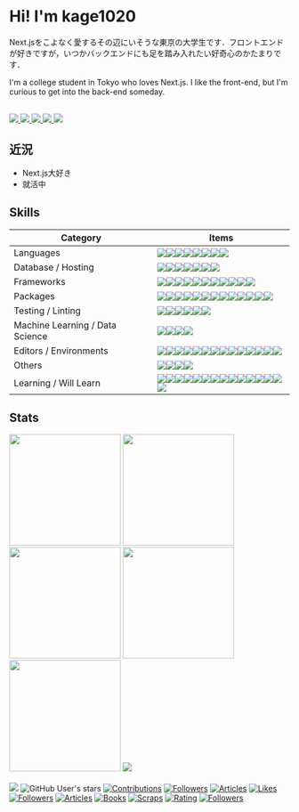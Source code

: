 # Hi! I'm kage1020

Next.jsをこよなく愛するその辺にいそうな東京の大学生です．フロントエンドが好きですが，いつかバックエンドにも足を踏み入れたい好奇心のかたまりです．

I'm a college student in Tokyo who loves Next.js. I like the front-end, but I'm curious to get into the back-end someday.

<br />

<div>
<a href="https://kage1020.com">
<img src="https://img.shields.io/badge/-kage1020.com-000000.svg?style=for-the-badge&logoColor=ffffff" />
</a>
<a href="https://twitter.com/kage1020" target="_blank" rel="noreferrer noopener">
<img src="https://img.shields.io/badge/-x-000000.svg?logo=x&style=for-the-badge&logoColor=ffffff" />
</a>
<a href="https://bsky.app/profile/kage1020.bsky.social" target="_blank" rel="noreferrer noopener">
<img src="https://img.shields.io/badge/-bluesky-0285FF.svg?logo=bluesky&style=for-the-badge&logoColor=ffffff" />
</a>
<a href="https://qiita.com">
<img src="https://img.shields.io/badge/-qiita-55C500.svg?logo=qiita&style=for-the-badge&logoColor=ffffff" />
</a>
<a href="https://zenn.dev/kage1020">
<img src="https://img.shields.io/badge/-zenn-3EA8FF.svg?logo=zenn&style=for-the-badge&logoColor=ffffff" />
</a>
</div>

## 近況

- Next.js大好き
- 就活中

## Skills

| Category | Items |
| --- | --- |
| Languages | <img src="https://img.shields.io/badge/-html5-E34F26.svg?logo=html5&style=for-the-badge&logoColor=ffffff" /><img src="https://img.shields.io/badge/-css3-1572B6.svg?logo=css3&style=for-the-badge&logoColor=ffffff" /><img src="https://img.shields.io/badge/-javascript-F7DF1E.svg?logo=javascript&style=for-the-badge&color=000" /><img src="https://img.shields.io/badge/-typescript-3178C6.svg?logo=typescript&style=for-the-badge&logoColor=ffffff" /><img src="https://img.shields.io/badge/-python-3776AB.svg?logo=python&style=for-the-badge&logoColor=ffffff" /><img src="https://img.shields.io/badge/-c-A8B9CC.svg?logo=c&style=for-the-badge&color=000000" /><img src="https://img.shields.io/badge/-c++-00599C.svg?logo=cplusplus&style=for-the-badge&logoColor=ffffff" /><img src="https://img.shields.io/badge/-php-777BB4.svg?logo=php&style=for-the-badge&logoColor=ffffff" /> |
| Database / Hosting | <img src="https://img.shields.io/badge/-mysql-4479A1.svg?logo=mysql&style=for-the-badge&logoColor=ffffff" /><img src="https://img.shields.io/badge/-planetscale-000000.svg?logo=planetscale&style=for-the-badge&logoColor=ffffff" /><img src="https://img.shields.io/badge/-netlify-00C7B7.svg?logo=netlify&style=for-the-badge&color=000" /><img src="https://img.shields.io/badge/-sqlite-003B57.svg?logo=sqlite&style=for-the-badge&logoColor=ffffff" /><img src="https://img.shields.io/badge/-vercel-000000.svg?logo=vercel&style=for-the-badge&logoColor=ffffff" /><img src="https://img.shields.io/badge/-supabase-3FCF8E.svg?logo=supabase&style=for-the-badge&logoColor=ffffff" /><img src="https://img.shields.io/badge/-cloudflare-F38020.svg?logo=cloudflare&style=for-the-badge&logoColor=ffffff" /> |
| Frameworks | <img src="https://img.shields.io/badge/-react-61DAFB.svg?logo=react&style=for-the-badge&color=000" /><img src="https://img.shields.io/badge/-vue.js-4FC08D.svg?logo=vuedotjs&style=for-the-badge&logoColor=ffffff" /><img src="https://img.shields.io/badge/-next.js-000000.svg?logo=nextdotjs&style=for-the-badge&logoColor=ffffff" /><img src="https://img.shields.io/badge/-nuxt.js-00DC82.svg?logo=nuxtdotjs&style=for-the-badge&color=000" /><img src="https://img.shields.io/badge/-remix-000000.svg?logo=remix&style=for-the-badge&logoColor=ffffff" /><img src="https://img.shields.io/badge/-astro-BC52EE.svg?logo=astro&style=for-the-badge&logoColor=ffffff" /><img src="https://img.shields.io/badge/-gatsby-663399.svg?logo=gatsby&style=for-the-badge&logoColor=ffffff" /><img src="https://img.shields.io/badge/-solid-2C4F7C.svg?logo=solid&style=for-the-badge&logoColor=ffffff" /><img src="https://img.shields.io/badge/-svelte-FF3E00.svg?logo=svelte&style=for-the-badge&logoColor=ffffff" /><img src="https://img.shields.io/badge/-tailwind_css-06B6D4.svg?logo=tailwindcss&style=for-the-badge&logoColor=ffffff" /><img src="https://img.shields.io/badge/-electron-47848F.svg?logo=electron&style=for-the-badge&logoColor=ffffff" /> |
| Packages | <img src="https://img.shields.io/badge/-headless_ui-66E3FF.svg?logo=headlessui&style=for-the-badge&color=000" /><img src="https://img.shields.io/badge/-mui-007FFF.svg?logo=mui&style=for-the-badge&logoColor=ffffff" /><img src="https://img.shields.io/badge/-nextui-000000.svg?logo=nextui&style=for-the-badge&logoColor=ffffff" /><img src="https://img.shields.io/badge/-radix_ui-161618.svg?logo=radixui&style=for-the-badge&logoColor=ffffff" /><img src="https://img.shields.io/badge/-shadcn/ui-000000.svg?logo=shadcnui&style=for-the-badge&logoColor=ffffff" /><img src="https://img.shields.io/badge/-axios-5A29E4.svg?logo=axios&style=for-the-badge&logoColor=ffffff" /><img src="https://img.shields.io/badge/-chart.js-FF6384.svg?logo=chartdotjs&style=for-the-badge&color=000" /><img src="https://img.shields.io/badge/-date--fns-770C56.svg?logo=datefns&style=for-the-badge&logoColor=ffffff" /><img src="https://img.shields.io/badge/-prisma-2D3748.svg?logo=prisma&style=for-the-badge&logoColor=ffffff" /><img src="https://img.shields.io/badge/-react_hook_form-EC5990.svg?logo=reacthookform&style=for-the-badge&logoColor=ffffff" /><img src="https://img.shields.io/badge/-redux-764ABC.svg?logo=redux&style=for-the-badge&logoColor=ffffff" /><img src="https://img.shields.io/badge/-swr-000000.svg?logo=swr&style=for-the-badge&logoColor=ffffff" /><img src="https://img.shields.io/badge/-zod-3E67B1.svg?logo=zod&style=for-the-badge&logoColor=ffffff" /> |
| Testing / Linting | <img src="https://img.shields.io/badge/-jest-C21325.svg?logo=jest&style=for-the-badge&logoColor=ffffff" /><img src="https://img.shields.io/badge/-vitest-6E9F18.svg?logo=vitest&style=for-the-badge&logoColor=ffffff" /><img src="https://img.shields.io/badge/-playwright-2EAD33.svg?logo=playwright&style=for-the-badge&logoColor=ffffff" /><img src="https://img.shields.io/badge/-storybook-FF4785.svg?logo=storybook&style=for-the-badge&logoColor=ffffff" /><img src="https://img.shields.io/badge/-eslint-4B32C3.svg?logo=eslint&style=for-the-badge&logoColor=ffffff" /><img src="https://img.shields.io/badge/-prettier-F7B93E.svg?logo=prettier&style=for-the-badge&color=000" /> |
| Machine Learning / Data Science | <img src="https://img.shields.io/badge/-opencv-5C3EE8.svg?logo=opencv&style=for-the-badge&logoColor=ffffff" /><img src="https://img.shields.io/badge/-pandas-150458.svg?logo=pandas&style=for-the-badge&logoColor=ffffff" /><img src="https://img.shields.io/badge/-pytorch-EE4C2C.svg?logo=pytorch&style=for-the-badge&logoColor=ffffff" /><img src="https://img.shields.io/badge/-scikit_learn-F7931E.svg?logo=scikitlearn&style=for-the-badge&color=000" /> |
| Editors / Environments | <img src="https://img.shields.io/badge/-visual_studio_code-007ACC.svg?logo=visualstudiocode&style=for-the-badge&logoColor=ffffff" /><img src="https://img.shields.io/badge/-visual_studio-5C2D91.svg?logo=visualstudio&style=for-the-badge&logoColor=ffffff" /><img src="https://img.shields.io/badge/-intellij_idea-000000.svg?logo=intellijidea&style=for-the-badge&logoColor=ffffff" /><img src="https://img.shields.io/badge/-git-181717.svg?logo=git&style=for-the-badge&logoColor=ffffff" /><img src="https://img.shields.io/badge/-docker-2496ED.svg?logo=docker&style=for-the-badge&logoColor=ffffff" /><img src="https://img.shields.io/badge/-vite-646CFF.svg?logo=vite&style=for-the-badge&logoColor=ffffff" /><img src="https://img.shields.io/badge/-turborepo-EF4444.svg?logo=turborepo&style=for-the-badge&logoColor=ffffff" /><img src="https://img.shields.io/badge/-node.js-339933.svg?logo=nodedotjs&style=for-the-badge&logoColor=ffffff" /><img src="https://img.shields.io/badge/-google_apps_script-4285F4.svg?logo=googleappsscript&style=for-the-badge&logoColor=ffffff" /><img src="https://img.shields.io/badge/-figma-F24E1E.svg?logo=figma&style=for-the-badge&logoColor=ffffff" /><img src="https://img.shields.io/badge/-diagrams.net-F08705.svg?logo=diagramsdotnet&style=for-the-badge&color=000" /><img src="https://img.shields.io/badge/-wordpress-21759B.svg?logo=wordpress&style=for-the-badge&logoColor=ffffff" /><img src="https://img.shields.io/badge/-unity-000000.svg?logo=unity&style=for-the-badge&logoColor=ffffff" /><img src="https://img.shields.io/badge/-ubuntu-E95420.svg?logo=ubuntu&style=for-the-badge&logoColor=ffffff" /> |
| Others | <img src="https://img.shields.io/badge/-latex-008080.svg?logo=latex&style=for-the-badge&logoColor=ffffff" /><img src="https://img.shields.io/badge/-leaflet-199900.svg?logo=leaflet&style=for-the-badge&logoColor=ffffff" /><img src="https://img.shields.io/badge/-mapbox-000000.svg?logo=mapbox&style=for-the-badge&logoColor=ffffff" /><img src="https://img.shields.io/badge/-qt-41CD52.svg?logo=qt&style=for-the-badge&logoColor=ffffff" /> |
| Learning / Will Learn | <img src="https://img.shields.io/badge/-AWS-232F3E.svg?logo=amazonaws&style=for-the-badge&logoColor=ffffff" /><img src="https://img.shields.io/badge/-firebase-FFCA28.svg?logo=firebase&style=for-the-badge&color=000" /><img src="https://img.shields.io/badge/-hono-E36002.svg?logo=hono&style=for-the-badge&logoColor=ffffff" /><img src="https://img.shields.io/badge/-clerk-6C47FF.svg?logo=clerk&style=for-the-badge&logoColor=ffffff" /><img src="https://img.shields.io/badge/-deno-000000.svg?logo=deno&style=for-the-badge&logoColor=ffffff" /><img src="https://img.shields.io/badge/-elasticsearch-005571.svg?logo=elasticsearch&style=for-the-badge&logoColor=ffffff" /><img src="https://img.shields.io/badge/-flutter-02569B.svg?logo=flutter&style=for-the-badge&logoColor=ffffff" /><img src="https://img.shields.io/badge/-go-00ADD8.svg?logo=go&style=for-the-badge&logoColor=ffffff" /><img src="https://img.shields.io/badge/-graphql-E10098.svg?logo=graphql&style=for-the-badge&logoColor=ffffff" /><img src="https://img.shields.io/badge/-mongodb-47A248.svg?logo=mongodb&style=for-the-badge&logoColor=ffffff" /><img src="https://img.shields.io/badge/-neo4j-4581C3.svg?logo=neo4j&style=for-the-badge&logoColor=ffffff" /><img src="https://img.shields.io/badge/-nestjs-E0234E.svg?logo=nestjs&style=for-the-badge&logoColor=ffffff" /><img src="https://img.shields.io/badge/-ruby_on_rails-D30001.svg?logo=rubyonrails&style=for-the-badge&logoColor=ffffff" /><img src="https://img.shields.io/badge/-trpc-2596BE.svg?logo=trpc&style=for-the-badge&logoColor=ffffff" /><img src="https://img.shields.io/badge/-webgl-990000.svg?logo=webgl&style=for-the-badge&logoColor=ffffff" /> |

## Stats

<div>
<img height="200" src="https://github-readme-stats-kage1020s-projects.vercel.app/api?username=kage1020&theme=tokyonight&show_icons=true" />
<img height="200" src="https://github-readme-stats-kage1020s-projects.vercel.app/api/top-langs?username=kage1020&theme=tokyonight&size_weight=0.1&count_weight=0.9&layout=compact" />
<img height="200" src="https://github-profile-summary-cards-kage1020s-projects.vercel.app/api/cards/repos-per-language?username=kage1020&theme=tokyonight" />
<img height="200" src="https://github-profile-summary-cards-kage1020s-projects.vercel.app/api/cards/most-commit-language?username=kage1020&theme=tokyonight" />
<img height="200" src="https://github-profile-summary-cards-kage1020s-projects.vercel.app/api/cards/productive-time?username=kage1020&theme=tokyonight&utcOffset=9" />
<img src="https://github-profile-trophy.vercel.app/?username=kage1020&theme=tokyonight" />
</div>

<br />

<!-- Thanks to https://badgen.org/ -->
<div>
<img src="https://komarev.com/ghpvc/?username=kage1020&style=for-the-badge&abbreviated=tru" />
<img alt="GitHub User's stars" src="https://img.shields.io/github/stars/kage1020?style=for-the-badge&color=green" />
<a href="https://qiita.com/kage1020"><img src="https://badgen.org/img/qiita/kage1020/contributions?style=for-the-badge" alt="Contributions" /></a>
<a href="https://qiita.com/kage1020"><img src="https://badgen.org/img/qiita/kage1020/followers?style=for-the-badge" alt="Followers" /></a>
<a href="https://qiita.com/kage1020"><img src="https://badgen.org/img/qiita/kage1020/articles?style=for-the-badge" alt="Articles" /></a>
<a href="https://zenn.dev/kage1020"><img src="https://badgen.org/img/zenn/kage1020/likes?style=for-the-badge" alt="Likes" /></a>
<a href="https://zenn.dev/kage1020"><img src="https://badgen.org/img/zenn/kage1020/followers?style=for-the-badge" alt="Followers" /></a>
<a href="https://zenn.dev/kage1020"><img src="https://badgen.org/img/zenn/kage1020/articles?style=for-the-badge" alt="Articles" /></a>
<a href="https://zenn.dev/kage1020?tab=books"><img src="https://badgen.org/img/zenn/kage1020/books?style=for-the-badge" alt="Books" /></a>
<a href="https://zenn.dev/kage1020?tab=scraps"><img src="https://badgen.org/img/zenn/kage1020/scraps?style=for-the-badge" alt="Scraps" /></a>
<a href="https://atcoder.jp/users/kage1020itc?contestType=algo"><img src="https://badgen.org/img/atcoder/kage1020itc/rating/algorithm?style=for-the-badge&label=AtCoder" alt="Rating" /></a>
<a href="https://bsky.app/profile/kage1020"><img src="https://badgen.org/img/bluesky/kage1020/followers?style=for-the-badge" alt="Followers" /></a>
</div>
